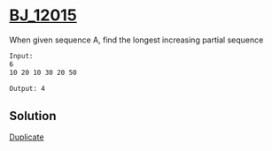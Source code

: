 # [BJ_12015](https://acmicpc.net/problem/12015)

When given sequence A, find the longest increasing partial sequence

```txt
Input:
6
10 20 10 30 20 50

Output: 4
```

## Solution

[Duplicate](./BJ_12738.md)
